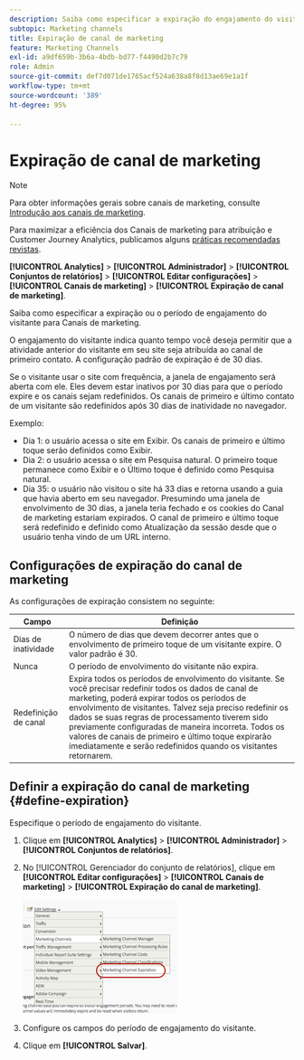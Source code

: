 ```yaml
---
description: Saiba como especificar a expiração do engajamento do visitante nos Canais de marketing.
subtopic: Marketing channels
title: Expiração de canal de marketing
feature: Marketing Channels
exl-id: a9df659b-3b6a-4bdb-bd77-f4490d2b7c79
role: Admin
source-git-commit: def7d071de1765acf524a638a8f8d13ae69e1a1f
workflow-type: tm+mt
source-wordcount: '389'
ht-degree: 95%

---
```


# Expiração de canal de marketing

>[!NOTE]
>
> Para obter informações gerais sobre canais de marketing, consulte [Introdução aos canais de marketing](/help/components/c-marketing-channels/c-getting-started-mchannel.md).
>
> Para maximizar a eficiência dos Canais de marketing para atribuição e Customer Journey Analytics, publicamos alguns [práticas recomendadas revistas](/help/components/c-marketing-channels/mchannel-best-practices.md).

**[!UICONTROL Analytics]** > **[!UICONTROL Administrador]** > **[!UICONTROL Conjuntos de relatórios]** > **[!UICONTROL Editar configurações]** > **[!UICONTROL Canais de marketing]** > **[!UICONTROL Expiração de canal de marketing]**.

Saiba como especificar a expiração ou o período de engajamento do visitante para Canais de marketing.

O engajamento do visitante indica quanto tempo você deseja permitir que a atividade anterior do visitante em seu site seja atribuída ao canal de primeiro contato. A configuração padrão de expiração é de 30 dias.

Se o visitante usar o site com frequência, a janela de engajamento será aberta com ele. Eles devem estar inativos por 30 dias para que o período expire e os canais sejam redefinidos. Os canais de primeiro e último contato de um visitante são redefinidos após 30 dias de inatividade no navegador.

Exemplo:

* Dia 1: o usuário acessa o site em Exibir. Os canais de primeiro e último toque serão definidos como Exibir.
* Dia 2: o usuário acessa o site em Pesquisa natural. O primeiro toque permanece como Exibir e o Último toque é definido como Pesquisa natural.
* Dia 35: o usuário não visitou o site há 33 dias e retorna usando a guia que havia aberto em seu navegador. Presumindo uma janela de envolvimento de 30 dias, a janela teria fechado e os cookies do Canal de marketing estariam expirados. O canal de primeiro e último toque será redefinido e definido como Atualização da sessão desde que o usuário tenha vindo de um URL interno.

## Configurações de expiração do canal de marketing

As configurações de expiração consistem no seguinte:

| Campo | Definição |
|--- |--- |
| Dias de inatividade | O número de dias que devem decorrer antes que o envolvimento de primeiro toque de um visitante expire. O valor padrão é 30. |
| Nunca | O período de envolvimento do visitante não expira. |
| Redefinição de canal | Expira todos os períodos de envolvimento do visitante.  Se você precisar redefinir todos os dados de canal de marketing, poderá expirar todos os períodos de envolvimento de visitantes. Talvez seja preciso redefinir os dados se suas regras de processamento tiverem sido previamente configuradas de maneira incorreta. Todos os valores de canais de primeiro e último toque expirarão imediatamente e serão redefinidos quando os visitantes retornarem. |

## Definir a expiração do canal de marketing {#define-expiration}

Especifique o período de engajamento do visitante.

1. Clique em **[!UICONTROL Analytics]** > **[!UICONTROL Administrador]** > **[!UICONTROL Conjuntos de relatórios]**.
2. No [!UICONTROL Gerenciador do conjunto de relatórios], clique em **[!UICONTROL Editar configurações]** > **[!UICONTROL Canais de marketing]** > **[!UICONTROL Expiração do canal de marketing]**.

   ![](assets/mchannel_expiration.png)

3. Configure os campos do período de engajamento do visitante.
4. Clique em **[!UICONTROL Salvar]**.
